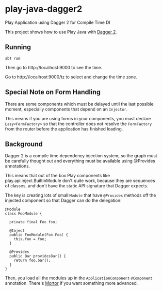 # play-java-dagger2

Play Application using Dagger 2 for Compile Time DI

This project shows how to use Play Java with [Dagger 2](https://google.github.io/dagger/).

## Running

```
sbt run
```

Then go to http://localhost:9000 to see the time.

Go to http://localhost:9000/tz to select and change the time zone.

## Special Note on Form Handling

There are some components which must be delayed until the last possible moment, especially components that depend on an `Injector`.

This means if you are using forms in your components, you must declare `Lazy<FormFactory>` so that the controller does not resolve the `FormFactory` from the router before the application has finished loading.

## Background

Dagger 2 is a compile time dependency injection system, so the graph must be carefully thought out and everything must be available using @Provides annotations.  

This means that out of the box Play components like play.api.inject.BuiltinModule don't quite work, because they are sequences of classes, and don't have the static API signature that Dagger expects.

The key is creating lots of small `Module` that have `@Provides` methods off the injected component so that Dagger can do the delegation:

```
@Module
class FooModule {

  private final Foo foo;

  @Inject
  public FooModule(Foo Foo) {
    this.foo = foo;
  }
  
  @Provides
  public Bar providesBar() {
    return foo.bar();
  }
}
```

Then, you load all the modules up in the `ApplicationComponent` `@Component` annotation.  There's [Mortor](https://github.com/square/mortar) if you want something more advanced.
